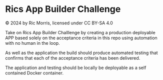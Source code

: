 # Rics App Builder Challenge
© 2024 by Ric Morris, licensed under CC BY-SA 4.0 

Take on Rics App Builder Challlenge by creating a production deployable APP 
based solely on the acceptance criteria in this repo using automation with 
no human in the loop.

As well as the application the build should produce automated testing that confirms that each of the acceptance criteria has been delivered.

The application and testing should be locally be deployable as a self contained Docker container.

